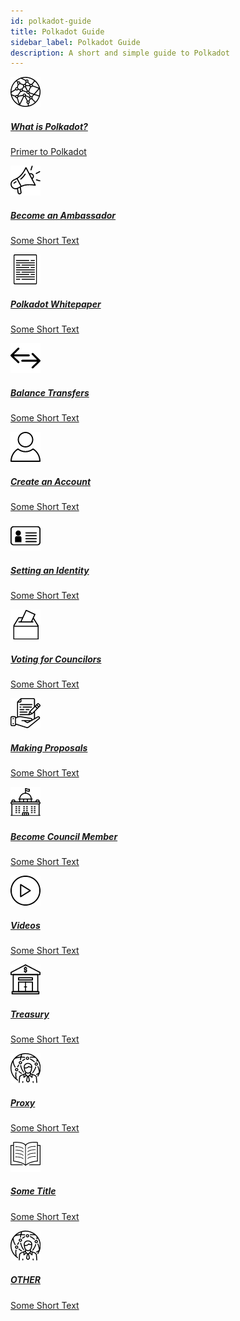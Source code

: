 ```yaml
---
id: polkadot-guide
title: Polkadot Guide
sidebar_label: Polkadot Guide
description: A short and simple guide to Polkadot
---
```


<div class="cards-container">
    <a class="guide-link" href=""><div class="cards">
            <img class="guide-image" src="/docs/assets/guides/polkadot-guide/Network.png" alt="">
            <div class="cards-body">
                <h5 class="cards-title">What is Polkadot?</h5>
                <p class="cards-text">Primer to Polkadot</p>
            </div>
        </div></a>
    <a class="guide-link" href=""><div class="cards">
            <img class="guide-image" src="/docs/assets/guides/polkadot-guide/Ambassadors.png" alt="">
            <div class="cards-body">
                <h5 class="cards-title">Become an Ambassador</h5>
                <p class="cards-text">Some Short Text</p>
            </div>
        </div></a>
    <a class="guide-link" href=""><div class="cards">
            <img class="guide-image" src="/docs/assets/guides/polkadot-guide/Whitepaper.png" alt="">
            <div class="cards-body">
                <h5 class="cards-title">Polkadot Whitepaper</h5>
                <p class="cards-text">Some Short Text</p>
            </div>
        </div></a>
    <a class="guide-link" href=""><div class="cards">
            <img class="guide-image" src="/docs/assets/guides/polkadot-guide/Transfer.png" alt="">
            <div class="cards-body">
                <h5 class="cards-title">Balance Transfers</h5>
                <p class="cards-text">Some Short Text</p>
            </div>
        </div></a>
    <a class="guide-link" href=""><div class="cards">
            <img class="guide-image" src="/docs/assets/guides/polkadot-guide/Account.png" alt="">
            <div class="cards-body">
                <h5 class="cards-title">Create an Account</h5>
                <p class="cards-text">Some Short Text</p>
            </div>
        </div></a>
    <a class="guide-link" href=""><div class="cards">
            <img class="guide-image" src="/docs/assets/guides/polkadot-guide/Identity.png" alt="">
            <div class="cards-body">
                <h5 class="cards-title">Setting an Identity</h5>
                <p class="cards-text">Some Short Text</p>
            </div>
        </div></a>
    <a class="guide-link" href=""><div class="cards">
            <img class="guide-image" src="/docs/assets/guides/polkadot-guide/Voting.png" alt="">
            <div class="cards-body">
                <h5 class="cards-title">Voting for Councilors</h5>
                <p class="cards-text">Some Short Text</p>
            </div>
        </div></a>
    <a class="guide-link" href=""><div class="cards">
            <img class="guide-image" src="/docs/assets/guides/polkadot-guide/Proposal.png" alt="">
            <div class="cards-body">
                <h5 class="cards-title">Making Proposals</h5>
                <p class="cards-text">Some Short Text</p>
            </div>
        </div></a>
    <a class="guide-link" href=""><div class="cards">
            <img class="guide-image" src="/docs/assets/guides/polkadot-guide/Council.png" alt="">
            <div class="cards-body">
                <h5 class="cards-title">Become Council Member</h5>
                <p class="cards-text">Some Short Text</p>
            </div>
        </div></a>
    <a class="guide-link" href=""><div class="cards">
            <img class="guide-image" src="/docs/assets/guides/polkadot-guide/Video.png" alt="">
            <div class="cards-body">
                <h5 class="cards-title">Videos</h5>
                <p class="cards-text">Some Short Text</p>
            </div>
        </div></a>
    <a class="guide-link" href=""><div class="cards">
            <img class="guide-image" src="/docs/assets/guides/polkadot-guide/Treasury.png" alt="">
            <div class="cards-body">
                <h5 class="cards-title">Treasury</h5>
                <p class="cards-text">Some Short Text</p>
            </div>
        </div></a>
    <a class="guide-link" href=""><div class="cards">
            <img class="guide-image" src="/docs/assets/guides/polkadot-guide/Proxy.png" alt="">
            <div class="cards-body">
                <h5 class="cards-title">Proxy</h5>
                <p class="cards-text">Some Short Text</p>
            </div>
        </div></a>
    <a class="guide-link" href=""><div class="cards">
            <img class="guide-image" src="/docs/assets/guides/polkadot-guide/LightPaper.png" alt="">
            <div class="cards-body">
                <h5 class="cards-title">Some Title</h5>
                <p class="cards-text">Some Short Text</p>
            </div>
        </div></a>
    <a class="guide-link" href=""><div class="cards">
            <img class="guide-image" src="/docs/assets/guides/polkadot-guide/Proxy.png" alt="">
            <div class="cards-body">
                <h5 class="cards-title">OTHER</h5>
                <p class="cards-text">Some Short Text</p>
            </div>
        </div></a>
</div>
